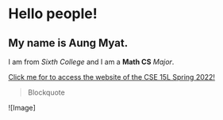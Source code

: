 # Hello people!
## My name is **Aung Myat**.

I am from *Sixth College* and I am a **Math CS** *Major*.

[Click me for to access the website of the CSE 15L Spring 2022!](https://sites.google.com/eng.ucsd.edu/cse-15l-spring-2022/home?authuser=0)

> Blockquote

![Image]
